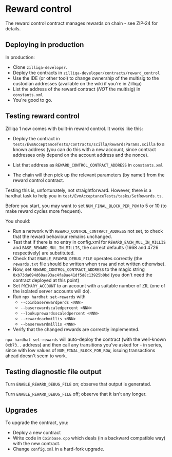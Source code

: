 # Reward control

The reward control contract manages rewards on chain - see ZIP-24 for details.

## Deploying in production

In production:

 * Clone `zilliqa-developer`.
 * Deploy the contracts in `zilliqa-developer/contracts/reward_control`
 * Use the IDE (or other tool) to change ownership of the multisig to the custodian addresses (available on the wiki if you're in Zilliqa)
 * List the address of the reward contract (*NOT* the multisig) in `constants.xml`
 * You're good to go.

## Testing reward control

Zilliqa 1 now comes with built-in reward control. It works like this:

 * Deploy the contract in
   `tests/EvmAcceptanceTests/contracts/scilla/RewardsParams.scilla` to
   a known address (you can do this with a new account, since contract
   addresses only depend on the account address and the nonce).

 * List that address as `REWARD_CONTROL_CONTRACT_ADDRESS` in `constants.xml`

 * The chain will then pick up the relevant parameters (by name!) from
   the reward control contract.

Testing this is, unfortunately, not straightforward. However, there is a hardhat task to help you in `test/EvmAcceptanceTests/tasks/SetRewards.ts`.

Before you start, you may want to set `NUM_FINAL_BLOCK_PER_POW` to 5 or 10 (to make reward cycles more frequent).

You should:

  * Run a network with `REWARD_CONTROL_CONTRACT_ADDRESS` not set, to check that the reward behaviour remains unchanged.
  * Test that if there is no entry in config.xml for `REWARD_EACH_MUL_IN_MILLIS` and `BASE_REWARD_MUL_IN_MILLIS`, the correct defaults (1668 and 4726 respectively) are substituted.
  * Check that `ENABLE_REAWRD_DEBUG_FILE` operates correctly (the `rewards.txt` file should be written when `true` and not written otherwise).
  * Now, set `REWARD_CONTROL_CONTRACT_ADDRESS` to the magic string `0xb73da094d60aa93ac4fa8ae41df5d8c13925b0bd` (you don't need the contract deployed at this point)
  * Set `PRIMARY_ACCOUNT` to an account with a suitable number of ZIL (one of the isolated server accounts will do).
  * Run `npx hardhat set-rewards` with
     * `--coinbaserewardperds <NNN>`
     * `--baserewardscaledpercent <NNN>`
     * `--lookuprewardsscaledpercent <NNN>`
     * `--rewardeachmillis <NNN>`
     * `--baserewardmillis <NNN>`
  * Verify that the changed rewards are correctly implemented.

`npx hardhat set-rewards` will auto-deploy the contract (with the
well-known `0xb73..` address) and then call any transitions you've
asked for - in series, since with low values of
`NUM_FINAL_BLOCK_FOR_ROW`, issuing transactions ahead doesn't seem to
work.

## Testing diagnostic file output

Turn `ENABLE_REWARD_DEBUG_FILE` on; observe that output is generated.

Turn `ENABLE_REWARD_DEBUG_FILE` off; observe that it isn't any longer.


## Upgrades

To upgrade the contract, you:

 * Deploy a new contract
 * Write code in `Coinbase.cpp` which deals (in a backward compatible way) with the new contract.
 * Change `config.xml` in a hard-fork upgrade.
 
